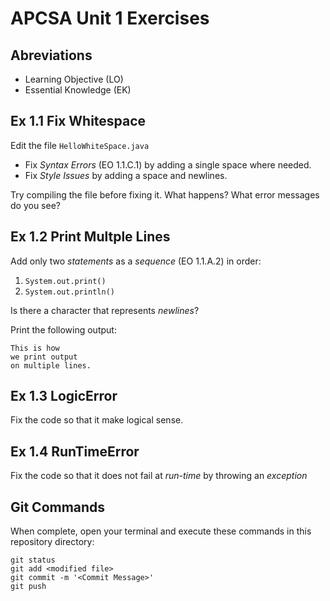 # APCSA Unit 1 Exercises

## Abreviations

* Learning Objective (LO)
* Essential Knowledge (EK)

## Ex 1.1 Fix Whitespace

Edit the file `HelloWhiteSpace.java`

* Fix *Syntax Errors* (EO 1.1.C.1) by adding a single space where needed.
* Fix *Style Issues* by adding a space and newlines.

Try compiling the file before fixing it. What happens? What error messages do you see?

## Ex 1.2 Print Multple Lines

Add only two *statements* as a *sequence* (EO 1.1.A.2) in order:

1. `System.out.print()`
2. `System.out.println()`

Is there a character that represents *newlines*?

Print the following output:

    This is how
    we print output
    on multiple lines.


## Ex 1.3 LogicError

Fix the code so that it make logical sense.

## Ex 1.4 RunTimeError

Fix the code so that it does not fail at *run-time* by throwing an *exception*

## Git Commands

When complete, open your terminal and execute these commands in this
repository directory:

    git status
    git add <modified file>
    git commit -m '<Commit Message>'
    git push
